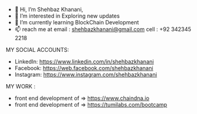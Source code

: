 - 👋 Hi, I’m Shehbaz Khanani,
- 👀 I’m interested in Exploring new updates
- 🌱 I’m currently learning BlockChain Development
- 📫 reach me at email : shehbazkhanani@gmail.com cell : +92 342345 2218

MY SOCIAL ACCOUNTS:
- LinkedIn: https://www.linkedin.com/in/shehbazkhanani
- Facebook: https://web.facebook.com/shehbazkhanani
- Instagram: https://www.instagram.com/shehbazkhanani

MY WORK :

- front end development of => https://www.chaindna.io
- front end development of => https://tumilabs.com/bootcamp




<!---
shehbazkhanani/shehbazkhanani is a ✨ special ✨ repository because its `README.md` (this file) appears on your GitHub profile.
You can click the Preview link to take a look at your changes.
--->
